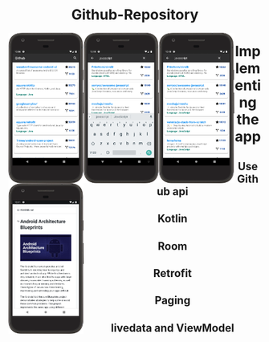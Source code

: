 <div align="center">
  <h1>Github-Repository</h1>
  <img align="left" width="150" height="300" src=https://github.com/ThantZinAung26/Github-Repository/blob/master/screenshot/device-2019-07-08-220813.png>
  <img align="left" width="150" height="300" src=https://github.com/ThantZinAung26/Github-Repository/blob/master/screenshot/device-2019-07-08-221013.png>
  <img align="left" width="150" height="300" src=https://github.com/ThantZinAung26/Github-Repository/blob/master/screenshot/device-2019-07-08-221042.png>
  <img align="left" width="150" height="300"src=https://github.com/ThantZinAung26/Github-Repository/blob/master/screenshot/device-2019-07-08-221205.png>
</div>
<div></div>
<div align="center">
  <h1>Implementing the app</h1>
  <h2>Use Github api</h2>
  <h2>Kotlin</h2>
  <h2>Room</h2>
    <h2>Retrofit</h2>
  <h2>Paging</h2>
  <h2>livedata and ViewModel</h2>
</div>
